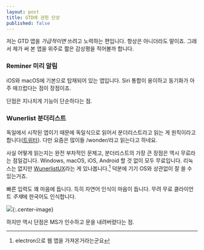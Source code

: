 ```yaml
---
layout: post
title: GTD에 관한 단상
published: false
---
```


저는 GTD 앱을 *가급적이면* 쓰려고 노력하는 편입니다. 항상은 아니더라도 말이죠. 그래서 제가 써 본 앱을 위주로 짧은 감상평을 적어볼까 합니다.

### Reminer 미리 알림

iOS와 macOS에 기본으로 탑재되어 있는 앱입니다. Siri 통합이 용이하고 동기화가 아주 매끄럽다는 점이 장점이죠.

단점은 지나치게 기능이 단순하다는 점.

### Wunerlist 분더리스트

독일에서 시작된 앱이기 때문에 독일식으로 읽어서 분더리스트라고 읽는 게 원칙이라고 합니다([트위터](https://twitter.com/wunderlist/status/776711739853471744)). 다만 요즘은 많이들 /wonder/라고 읽는다고 하네요.

사실 어떻게 읽는지는 완전 부차적인 문제고, 분더리스트의 가장 큰 장점은 역시 무료라는 점일겁니다. Windows, macOS, iOS, Android 할 것 없이 모두 무료입니다. 리눅스는 없지만 [WunerlistUX](https://itsfoss.com/linux-client-wunderlist/)라는 게 있나봅니다.[^1] 덕분에 기기 OS와 상관없이 잘 쓸 수 있는거죠.

[^1]: electron으로 웹 앱을 가져온거라는군요

빠른 입력도 꽤 마음에 듭니다. 득히 자연어 인식이 마음이 듭니다. 무려 무료 클라이언트 *주제*에 한국어도 인식합니다.

![](http://d.pr/i/J6burn+){:.center-image}

하지만 역시 단점은 MS가 인수하고 문을 내려버렸다는 점. 